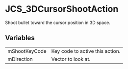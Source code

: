 # JCS_3DCursorShootAction

Shoot bullet toward the cursor position in 3D space.


## Variables

<table>
  <tr>
    <td>mShootKeyCode</td>
    <td>Key code to active this action.</td>
  </tr>
  <tr>
    <td>mDirection</td>
    <td>Vector to look at.</td>
  </tr>
</table>
